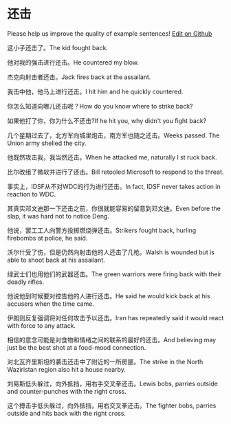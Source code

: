 # 还击

Please help us improve the quality of example sentences! [Edit on Github](https://github.com/jiyushe/jiyu-example-sentence-source/blob/main/chinese/huanji.md)

<p><span class="chinese">这小子还击了。</span><span class="english">The kid fought back.</span></p>

<p><span class="chinese">他对我的强击进行还击。</span><span class="english">He countered my blow.</span></p>

<p><span class="chinese">杰克向射击者还击。</span><span class="english">Jack fires back at the assailant.</span></p>

<p><span class="chinese">我击中他，他马上进行还击。</span><span class="english">I hit him and he quickly countered.</span></p>

<p><span class="chinese">你怎么知道向哪儿还击呢？</span><span class="english">How do you know where to strike back?</span></p>

<p><span class="chinese">如果他打了你，你为什么不还击?</span><span class="english">If he hit you, why didn't you fight back?</span></p>

<p><span class="chinese">几个星期过去了，北方军向城里炮击，南方军也随之还击。</span><span class="english">Weeks passed. The Union army shelled the city.</span></p>

<p><span class="chinese">他既然攻击我，我当然还击。</span><span class="english">When he attacked me, naturally I st ruck back.</span></p>

<p><span class="chinese">比尔改组了微软并进行了还击。</span><span class="english">Bill retooled Microsoft to respond to the threat.</span></p>

<p><span class="chinese">事实上，IDSF从不对WDC的行为进行还击。</span><span class="english">In fact, IDSF never takes action in reaction to WDC.</span></p>

<p><span class="chinese">其真实邓文迪那一下还击之前，你很就能容易的留意到邓文迪。</span><span class="english">Even before the slap, it was hard not to notice Deng.</span></p>

<p><span class="chinese">他说，罢工工人向警方投掷燃烧弹还击。</span><span class="english">Strikers fought back, hurling firebombs at police, he said.</span></p>

<p><span class="chinese">沃尔什受了伤，但是仍然向射击他的人还击了几枪。</span><span class="english">Walsh is wounded but is able to shoot back at his assailant.</span></p>

<p><span class="chinese">绿武士们也用他们的武器还击。</span><span class="english">The green warriors were firing back with their deadly rifles.</span></p>

<p><span class="chinese">他说他到时候要对控告他的人进行还击。</span><span class="english">He said he would kick back at his accusers when the time came.</span></p>

<p><span class="chinese">伊朗则反复强调将对任何攻击予以还击。</span><span class="english">Iran has repeatedly said it would react with force to any attack.</span></p>

<p><span class="chinese">相信的意念可能是对食物和情绪之间的联系的最好的还击。</span><span class="english">And believing may just be the best shot at a food-mood connection.</span></p>

<p><span class="chinese">对北瓦齐里斯坦的袭击还击中了附近的一所房屋。</span><span class="english">The strike in the North Waziristan region also hit a house nearby.</span></p>

<p><span class="chinese">刘易斯低头躲过，向外抵挡，用右手交叉拳还击。</span><span class="english">Lewis bobs, parries outside and counter-punches with the right cross.</span></p>

<p><span class="chinese">这个搏击手低头躲过，向外抵挡，用右交叉拳还击。</span><span class="english">The fighter bobs, parries outside and hits back with the right cross.</span></p>

